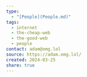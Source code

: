 ```yaml
---
type:
  - "[People](People.md)"
tags:
  - internet
  - the-cheap-web
  - the-good-web
  - people
contact: adam@omg.lol
source: https://adam.omg.lol/
created: 2024-03-25
share: true
---
```

